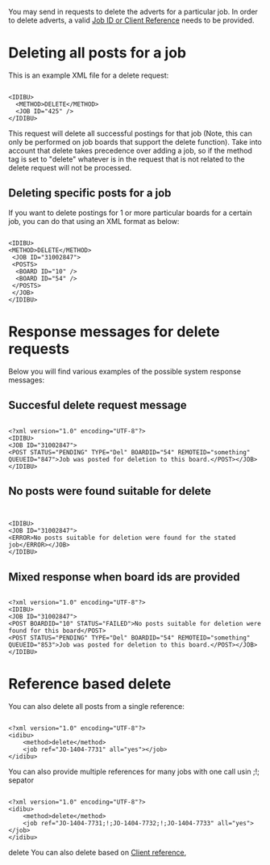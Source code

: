 <p>You may send in requests to delete the adverts for a particular job. In order to delete adverts, a valid <a href="https://github.com/oneworldmarket/idibu-api/blob/master/api-v3/jobidvsjobref.md">Job ID or Client Reference</a> needs to be provided.</p>
<h1>
	Deleting all posts for a job</h1>
<p>This is an example XML file for a delete request:</p>
<pre>
<code>
&lt;IDIBU&gt;
&nbsp;&nbsp;&lt;METHOD&gt;DELETE&lt;/METHOD&gt;
&nbsp;&nbsp;&lt;JOB ID=&quot;425&quot; /&gt;
&lt;/IDIBU&gt;
</code></pre>
<p>This request will delete all successful postings for that job (Note, this can only be performed on job boards that support the delete function). Take into account that delete takes precedence over adding a job, so if the method tag is set to &quot;delete&quot; whatever is in the request that is not related to the delete request will not be processed.</p>
<h2>
	Deleting specific posts for a job</h2>
<p>If you want to delete postings for 1 or more particular boards for a certain job, you can do that using an XML format as below:</p>
<pre>
<code>
&lt;IDIBU&gt;
&lt;METHOD&gt;DELETE&lt;/METHOD&gt;
&nbsp;&lt;JOB ID=&quot;31002847&quot;&gt;
&nbsp;&lt;POSTS&gt;
&nbsp;&nbsp;&lt;BOARD ID=&quot;10&quot; /&gt;
&nbsp;&nbsp;&lt;BOARD ID=&quot;54&quot; /&gt;
&nbsp;&lt;/POSTS&gt;
&nbsp;&lt;/JOB&gt;
&lt;/IDIBU&gt;
</code></pre>
<h1>
	Response messages for delete requests</h1>
<p>Below you will find various examples of the possible system response messages:</p>
<h2>
	Succesful delete request message</h2>
<pre>
<code>
&lt;?xml version=&quot;1.0&quot; encoding=&quot;UTF-8&quot;?&gt;
&lt;IDIBU&gt;
&lt;JOB ID=&quot;31002847&quot;&gt;
&lt;POST STATUS=&quot;PENDING&quot; TYPE=&quot;Del&quot; BOARDID=&quot;54&quot; REMOTEID=&quot;something&quot; QUEUEID=&quot;847&quot;&gt;Job was posted for deletion to this board.&lt;/POST&gt;&lt;/JOB&gt;
&lt;/IDIBU&gt;
</code></pre>
<h2>
	No posts were found suitable for delete</h2>
<pre>
<code>
<?xml version="1.0" encoding="UTF-8"?>
&lt;IDIBU&gt;
&lt;JOB ID=&quot;31002847&quot;&gt;
&lt;ERROR&gt;No posts suitable for deletion were found for the stated job&lt;/ERROR&gt;&lt;/JOB&gt;
&lt;/IDIBU&gt;
</code></pre>
<h2>
	Mixed response when board ids are provided</h2>
<pre>
<code>
&lt;?xml version=&quot;1.0&quot; encoding=&quot;UTF-8&quot;?&gt;
&lt;IDIBU&gt;
&lt;JOB ID=&quot;31002847&quot;&gt;
&lt;POST BOARDID=&quot;10&quot; STATUS=&quot;FAILED&quot;&gt;No posts suitable for deletion were found for this board&lt;/POST&gt;
&lt;POST STATUS=&quot;PENDING&quot; TYPE=&quot;Del&quot; BOARDID=&quot;54&quot; REMOTEID=&quot;something&quot; QUEUEID=&quot;853&quot;&gt;Job was posted for deletion to this board.&lt;/POST&gt;&lt;/JOB&gt;
&lt;/IDIBU&gt;
</code></pre>

<h1>	Reference based delete</h1>
You can also delete all posts from a single reference:
<pre>
<code>
&lt;?xml version=&quot;1.0&quot; encoding=&quot;UTF-8&quot;?&gt;
&lt;idibu&gt;
	&lt;method&gt;delete&lt;/method&gt;
	&lt;job ref=&quot;JO-1404-7731&quot; all=&quot;yes&quot;&gt;&lt;/job&gt;
&lt;/idibu&gt;
</code></pre>

You can also provide multiple references for many jobs with one call usin ;!; sepator
<pre>
<code>
&lt;?xml version=&quot;1.0&quot; encoding=&quot;UTF-8&quot;?&gt;
&lt;idibu&gt;
	&lt;method&gt;delete&lt;/method&gt;
	&lt;job ref=&quot;JO-1404-7731;!;JO-1404-7732;!;JO-1404-7733&quot; all=&quot;yes&quot;&gt;&lt;/job&gt;
&lt;/idibu&gt;
</code></pre>

<?xml version="1.0" encoding="UTF-8"?><idibu><method>delete</method><job ref="JO-1404-7731" all="yes"></job></idibu>
</pre>
You can also delete based on <a href="https://github.com/oneworldmarket/idibu-api/blob/master/api-v3/ref-based-delete.md">Client reference</a>,
